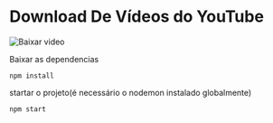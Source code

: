 # Download De Vídeos do  YouTube
![Baixar video](https://user-images.githubusercontent.com/53010824/85801282-f5410a80-b718-11ea-9ac1-6b44cc530411.png)

Baixar as dependencias
```
npm install
```

startar o projeto(é necessário o nodemon instalado globalmente)
```
npm start
```
